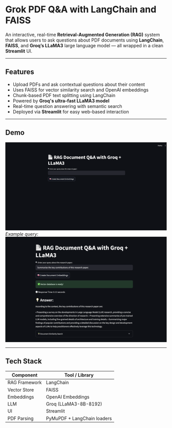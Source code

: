 # Grok PDF Q&A with LangChain and FAISS

An interactive, real-time **Retrieval-Augmented Generation (RAG)** system that allows users to ask questions about PDF documents using **LangChain**, **FAISS**, and **Groq’s LLaMA3** large language model — all wrapped in a clean **Streamlit** UI.

---

## Features

- Upload PDFs and ask contextual questions about their content
- Uses FAISS for vector similarity search and OpenAI embeddings
- Chunk-based PDF text splitting using LangChain
- Powered by **Groq's ultra-fast LLaMA3 model**
- Real-time question answering with semantic search
- Deployed via **Streamlit** for easy web-based interaction

---

## Demo

![Streamlit UI](screenshots/demo.png)  
*Example query:*  
![Example Answer](screenshots/result.png)

---

## Tech Stack

| Component     | Tool / Library                |
|---------------|-------------------------------|
| RAG Framework | LangChain                     |
| Vector Store  | FAISS                         |
| Embeddings    | OpenAI Embeddings             |
| LLM           | Groq (LLaMA3-8B-8192)          |
| UI            | Streamlit                     |
| PDF Parsing   | PyMuPDF + LangChain loaders   |
